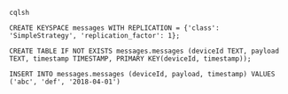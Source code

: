     cqlsh

    CREATE KEYSPACE messages WITH REPLICATION = {'class': 'SimpleStrategy', 'replication_factor': 1};

    CREATE TABLE IF NOT EXISTS messages.messages (deviceId TEXT, payload TEXT, timestamp TIMESTAMP, PRIMARY KEY(deviceId, timestamp));

    INSERT INTO messages.messages (deviceId, payload, timestamp) VALUES ('abc', 'def', '2018-04-01')

